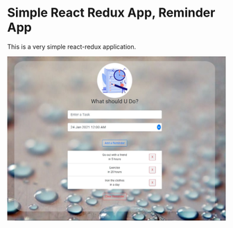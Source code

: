 # Simple React Redux App, Reminder App
This is a very simple react-redux application.

![](playGround/ReminderApp.jpg)
